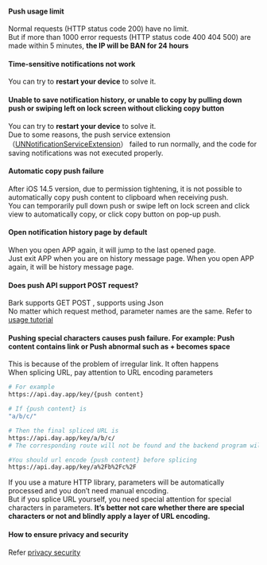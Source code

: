 #### Push usage limit <!-- {docsify-ignore-all} -->
Normal requests (HTTP status code 200) have no limit.<br>
But if more than 1000 error requests (HTTP status code 400 404 500) are made within 5 minutes, <b>the IP will be BAN for 24 hours</b> 

#### Time-sensitive notifications not work
You can try to <b>restart your device</b> to solve it.

#### Unable to save notification history, or unable to copy by pulling down push or swiping left on lock screen without clicking copy button
You can try to <b>restart your device</b> to solve it.<br />
Due to some reasons, the push service extension （[UNNotificationServiceExtension](https://developer.apple.com/documentation/usernotifications/unnotificationserviceextension)） failed to run normally, and the code for saving notifications was not executed properly.

#### Automatic copy push failure 
After iOS 14.5 version, due to permission tightening, it is not possible to automatically copy push content to clipboard when receiving push. <br/>
You can temporarily pull down push or swipe left on lock screen and click view to automatically copy, or click copy button on pop-up push.

#### Open notification history page by default
When you open APP again, it will jump to the last opened page.<br />
Just exit APP when you are on history message page. When you open APP again, it will be history message page.

#### Does push API support POST request?
Bark supports GET POST , supports using Json <br>
No matter which request method, parameter names are the same. Refer to [usage tutorial](/tutorial)

#### Pushing special characters causes push failure. For example: Push content contains link or Push abnormal such as + becomes space 
This is because of the problem of irregular link. It often happens<br>
When splicing URL, pay attention to URL encoding parameters

```sh
# For example
https://api.day.app/key/{push content}

# If {push content} is
"a/b/c/"

# Then the final spliced URL is
https://api.day.app/key/a/b/c/
# The corresponding route will not be found and the backend program will return 404

#You should url encode {push content} before splicing
https://api.day.app/key/a%2Fb%2Fc%2F
```
 If you use a mature HTTP library, parameters will be automatically processed and you don’t need manual encoding. <br>
But if you splice URL yourself, you need special attention for special characters in parameters. **It’s better not care whether there are special characters or not and blindly apply a layer of URL encoding.**

#### How to ensure privacy and security
Refer [privacy security](/en-us/privacy)
